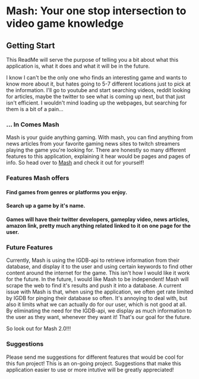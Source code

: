 # Mash: Your one stop intersection to video game knowledge

## Getting Start
This ReadMe will serve the purpose of telling you a bit about what this application is, what it does and what it will be in the future.

I know I can't be the only one who finds an interesting game and wants to know more about it, but hates going to 5-7 different locations just to pick at the information. I'll go to youtube and start searching videos, reddit looking for articles, maybe the twitter to see what is coming up next, but that just isn't efficient. I wouldn't mind loading up the webpages, but searching for them is a bit of a pain...

### ... In Comes Mash

Mash is your guide anything gaming. With mash, you can find anything from news articles from your favorite gaming news sites to twitch streamers playing the game you're looking for. There are honestly so many different features to this application, explaining it hear would be pages and pages of info. So head over to [Mash](https://nes-elliott.github.io/Mash/ "Check out Mash!") and check it out for yourself!

### Features Mash offers

#### Find games from genres or platforms you enjoy.
#### Search up a game by it's name.
#### Games will have their twitter developers, gameplay video, news articles, amazon link, pretty much anything related linked to it on one page for the user.

### Future Features

Currently, Mash is using the IGDB-api to retrieve information from their database, and display it to the user and using certain keywords to find other content around the internet for the game. This isn't how I would like it work for the future. In the future, I would like Mash to be independent! Mash will scrape the web to find it's results and push it into a database. A current issue with Mash is that, when using the application, we often get rate limited by IGDB for pinging their database so often. It's annoying to deal with, but also it limits what we can actually do for our user, which is not good at all. By eliminating the need for the IGDB-api, we display as much information to the user as they want, whenever they want it! That's our goal for the future.

So look out for Mash 2.0!!!

### Suggestions
Please send me suggestions for different features that would be cool for this fun project! This is an on-going project. Suggestions that make this application easier to use or more intutive will be greatly appreciated!
